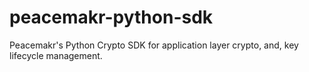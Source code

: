 # peacemakr-python-sdk
Peacemakr's Python Crypto SDK for application layer crypto, and, key lifecycle management.
